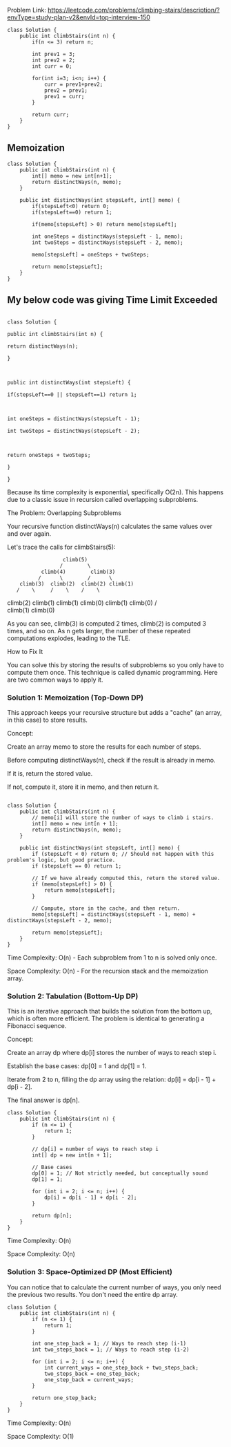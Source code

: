 Problem Link: https://leetcode.com/problems/climbing-stairs/description/?envType=study-plan-v2&envId=top-interview-150

```
class Solution {
    public int climbStairs(int n) {
        if(n <= 3) return n;

        int prev1 = 3;
        int prev2 = 2;
        int curr = 0;

        for(int i=3; i<n; i++) {
            curr = prev1+prev2;
            prev2 = prev1;
            prev1 = curr;
        }

        return curr;
    }
}
```

## Memoization

```
class Solution {
    public int climbStairs(int n) {
        int[] memo = new int[n+1];
        return distinctWays(n, memo);
    }

    public int distinctWays(int stepsLeft, int[] memo) {
        if(stepsLeft<0) return 0;
        if(stepsLeft==0) return 1;

        if(memo[stepsLeft] > 0) return memo[stepsLeft];

        int oneSteps = distinctWays(stepsLeft - 1, memo);
        int twoSteps = distinctWays(stepsLeft - 2, memo);

        memo[stepsLeft] = oneSteps + twoSteps;

        return memo[stepsLeft];
    }
}
```

## My below code was giving Time Limit Exceeded

```

class Solution {

public int climbStairs(int n) {

return distinctWays(n);

}



public int distinctWays(int stepsLeft) {

if(stepsLeft==0 || stepsLeft==1) return 1;



int oneSteps = distinctWays(stepsLeft - 1);

int twoSteps = distinctWays(stepsLeft - 2);



return oneSteps + twoSteps;

}

}
```


Because its time complexity is exponential, specifically O(2n). This happens due to a classic issue in recursion called overlapping subproblems.

The Problem: Overlapping Subproblems


Your recursive function distinctWays(n) calculates the same values over and over again.

Let's trace the calls for climbStairs(5):

                      climb(5)
                     /        \
               climb(4)        climb(3)
              /      \        /      \
        climb(3)  climb(2)  climb(2) climb(1)
       /    \     /    \    /    \
climb(2) climb(1) climb(1) climb(0) climb(1) climb(0)
 /   \
climb(1) climb(0)


As you can see, climb(3) is computed 2 times, climb(2) is computed 3 times, and so on. As n gets larger, the number of these repeated computations explodes, leading to the TLE.

How to Fix It

You can solve this by storing the results of subproblems so you only have to compute them once. This technique is called dynamic programming. Here are two common ways to apply it.


### Solution 1: Memoization (Top-Down DP)

This approach keeps your recursive structure but adds a "cache" (an array, in this case) to store results.

Concept:

Create an array memo to store the results for each number of steps.

Before computing distinctWays(n), check if the result is already in memo.

If it is, return the stored value.

If not, compute it, store it in memo, and then return it.

```

class Solution {
    public int climbStairs(int n) {
        // memo[i] will store the number of ways to climb i stairs.
        int[] memo = new int[n + 1];
        return distinctWays(n, memo);
    }

    public int distinctWays(int stepsLeft, int[] memo) {
        if (stepsLeft < 0) return 0; // Should not happen with this problem's logic, but good practice.
        if (stepsLeft == 0) return 1;
        
        // If we have already computed this, return the stored value.
        if (memo[stepsLeft] > 0) {
            return memo[stepsLeft];
        }

        // Compute, store in the cache, and then return.
        memo[stepsLeft] = distinctWays(stepsLeft - 1, memo) + distinctWays(stepsLeft - 2, memo);
        
        return memo[stepsLeft];
    }
}
```

Time Complexity: O(n) - Each subproblem from 1 to n is solved only once.

Space Complexity: O(n) - For the recursion stack and the memoization array.

### Solution 2: Tabulation (Bottom-Up DP)

This is an iterative approach that builds the solution from the bottom up, which is often more efficient. The problem is identical to generating a Fibonacci sequence.

Concept:

Create an array dp where dp[i] stores the number of ways to reach step i.

Establish the base cases: dp[0] = 1 and dp[1] = 1.

Iterate from 2 to n, filling the dp array using the relation: dp[i] = dp[i - 1] + dp[i - 2].

The final answer is dp[n].

```
class Solution {
    public int climbStairs(int n) {
        if (n <= 1) {
            return 1;
        }

        // dp[i] = number of ways to reach step i
        int[] dp = new int[n + 1];
        
        // Base cases
        dp[0] = 1; // Not strictly needed, but conceptually sound
        dp[1] = 1;

        for (int i = 2; i <= n; i++) {
            dp[i] = dp[i - 1] + dp[i - 2];
        }

        return dp[n];
    }
}
```

Time Complexity: O(n)

Space Complexity: O(n)


### Solution 3: Space-Optimized DP (Most Efficient)

You can notice that to calculate the current number of ways, you only need the previous two results. You don't need the entire dp array.

```
class Solution {
    public int climbStairs(int n) {
        if (n <= 1) {
            return 1;
        }

        int one_step_back = 1; // Ways to reach step (i-1)
        int two_steps_back = 1; // Ways to reach step (i-2)

        for (int i = 2; i <= n; i++) {
            int current_ways = one_step_back + two_steps_back;
            two_steps_back = one_step_back;
            one_step_back = current_ways;
        }

        return one_step_back;
    }
}
```

Time Complexity: O(n)

Space Complexity: O(1)
